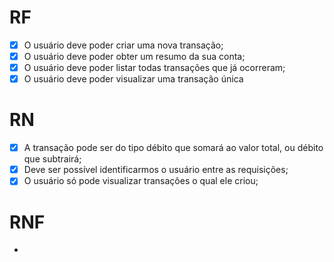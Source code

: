 # RF

- [x] O usuário deve poder criar uma nova transação;
- [x] O usuário deve poder obter um resumo da sua conta;
- [x] O usuário deve poder listar todas transações que já ocorreram;
- [x] O usuário deve poder visualizar uma transação única

# RN 

- [x] A transação pode ser do tipo débito que somará ao valor total, ou débito que subtrairá;
- [x] Deve ser possível identificarmos o usuário entre as requisições;
- [x] O usuário só pode visualizar transações o qual ele criou;

# RNF

- 
